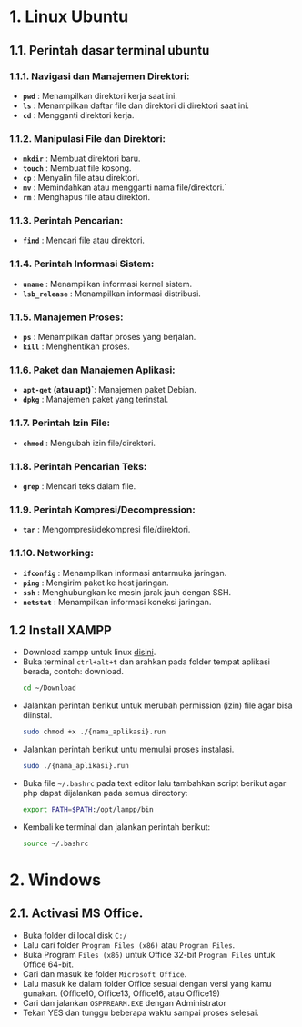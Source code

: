 # 1. Linux Ubuntu

## 1.1. Perintah dasar terminal ubuntu

### 1.1.1. Navigasi dan Manajemen Direktori:
- **`pwd`** : Menampilkan direktori kerja saat ini.
- **`ls`** : Menampilkan daftar file dan direktori di direktori saat ini.
- **`cd`** : Mengganti direktori kerja.

### 1.1.2. Manipulasi File dan Direktori:
- **`mkdir`** : Membuat direktori baru.
- **`touch`** : Membuat file kosong.
- **`cp`** : Menyalin file atau direktori.
- **`mv`** : Memindahkan atau mengganti nama file/direktori.`
- **`rm`** : Menghapus file atau direktori.

### 1.1.3. Perintah Pencarian:
- **`find`** : Mencari file atau direktori.

### 1.1.4. Perintah Informasi Sistem:
- **`uname`** : Menampilkan informasi kernel sistem.
- **`lsb_release`** : Menampilkan informasi distribusi.

### 1.1.5. Manajemen Proses:
- **`ps`** : Menampilkan daftar proses yang berjalan.
- **`kill`** : Menghentikan proses.

### 1.1.6. Paket dan Manajemen Aplikasi:
- **`apt-get` (atau apt)`**: Manajemen paket Debian.
- **`dpkg`** : Manajemen paket yang terinstal.

### 1.1.7. Perintah Izin File:
- **`chmod`** : Mengubah izin file/direktori.

### 1.1.8. Perintah Pencarian Teks:
- **`grep`** : Mencari teks dalam file.

### 1.1.9. Perintah Kompresi/Decompression:
- **`tar`** : Mengompresi/dekompresi file/direktori.

### 1.1.10. Networking:
- **`ifconfig`** : Menampilkan informasi antarmuka jaringan.
- **`ping`** : Mengirim paket ke host jaringan.
- **`ssh`** : Menghubungkan ke mesin jarak jauh dengan SSH.
- **`netstat`** : Menampilkan informasi koneksi jaringan.

## 1.2 Install XAMPP
- Download xampp untuk linux [disini](https://www.apachefriends.org/download.html).
- Buka terminal `ctrl+alt+t` dan arahkan pada folder tempat aplikasi berada, contoh: download.
  ```bash
  cd ~/Download
  ```
- Jalankan perintah berikut untuk merubah permission (izin) file agar bisa diinstal.
  ```bash
  sudo chmod +x ./{nama_aplikasi}.run
  ```
- Jalankan perintah berikut untu memulai proses instalasi.
  ```bash
  sudo ./{nama_aplikasi}.run
  ```
- Buka file `~/.bashrc` pada text editor lalu tambahkan script berikut agar php dapat dijalankan pada semua directory:
  ```bash
  export PATH=$PATH:/opt/lampp/bin
  ```
- Kembali ke terminal dan jalankan perintah berikut:
  ```bash
  source ~/.bashrc
  ```

# 2. Windows

## 2.1. Activasi MS Office.
- Buka folder di local disk `C:/`
- Lalu cari folder `Program Files (x86)` atau `Program Files`.
- Buka Program `Files (x86)` untuk Office 32-bit `Program Files` untuk Office 64-bit.
- Cari dan masuk ke folder `Microsoft Office`.
- Lalu masuk ke dalam folder Office sesuai dengan versi yang kamu gunakan. (Office10, Office13, Office16, atau Office19)
- Cari dan jalankan `OSPPREARM.EXE` dengan Administrator
- Tekan YES dan tunggu beberapa waktu sampai proses selesai.
